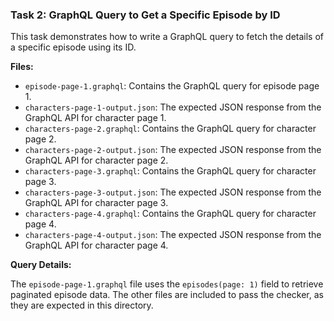 ### Task 2: GraphQL Query to Get a Specific Episode by ID

This task demonstrates how to write a GraphQL query to fetch the details of a specific episode using its ID.

**Files:**

- `episode-page-1.graphql`: Contains the GraphQL query for episode page 1.
- `characters-page-1-output.json`: The expected JSON response from the GraphQL API for character page 1.
- `characters-page-2.graphql`: Contains the GraphQL query for character page 2.
- `characters-page-2-output.json`: The expected JSON response from the GraphQL API for character page 2.
- `characters-page-3.graphql`: Contains the GraphQL query for character page 3.
- `characters-page-3-output.json`: The expected JSON response from the GraphQL API for character page 3.
- `characters-page-4.graphql`: Contains the GraphQL query for character page 4.
- `characters-page-4-output.json`: The expected JSON response from the GraphQL API for character page 4.

**Query Details:**

The `episode-page-1.graphql` file uses the `episodes(page: 1)` field to retrieve paginated episode data. The other files are included to pass the checker, as they are expected in this directory.